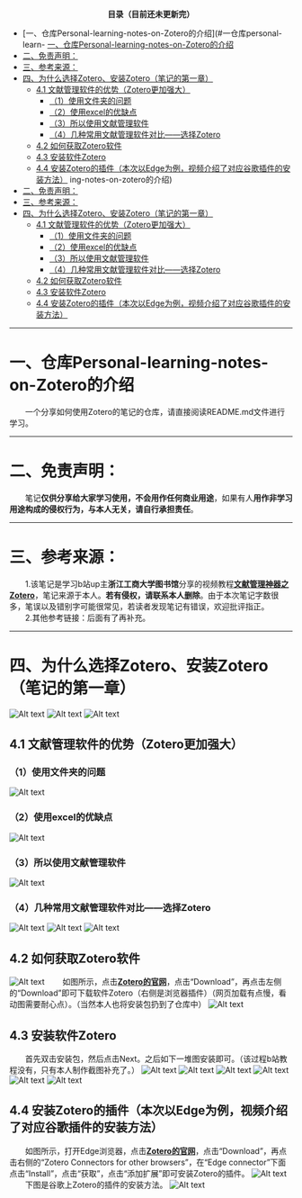 <p align="center"><strong>目录（目前还未更新完）</strong></p>  <!-- 注释:这句代码的效果为加粗居中 -->

- [一、仓库Personal-learning-notes-on-Zotero的介绍](#一仓库personal-learn- [一、仓库Personal-learning-notes-on-Zotero的介绍](#一仓库personal-learning-notes-on-zotero的介绍)
- [二、免责声明：](#二免责声明)
- [三、参考来源：](#三参考来源)
- [四、为什么选择Zotero、安装Zotero（笔记的第一章）](#四为什么选择zotero安装zotero笔记的第一章)
  - [4.1 文献管理软件的优势（Zotero更加强大）](#41-文献管理软件的优势zotero更加强大)
    - [（1）使用文件夹的问题](#1使用文件夹的问题)
    - [（2）使用excel的优缺点](#2使用excel的优缺点)
    - [（3）所以使用文献管理软件](#3所以使用文献管理软件)
    - [（4）几种常用文献管理软件对比——选择Zotero](#4几种常用文献管理软件对比选择zotero)
  - [4.2 如何获取Zotero软件](#42-如何获取zotero软件)
  - [4.3 安装软件Zotero](#43-安装软件zotero)
  - [4.4 安装Zotero的插件（本次以Edge为例，视频介绍了对应谷歌插件的安装方法）](#44-安装zotero的插件本次以edge为例视频介绍了对应谷歌插件的安装方法)
ing-notes-on-zotero的介绍)
- [二、免责声明：](#二免责声明)
- [三、参考来源：](#三参考来源)
- [四、为什么选择Zotero、安装Zotero（笔记的第一章）](#四为什么选择zotero安装zotero笔记的第一章)
  - [4.1 文献管理软件的优势（Zotero更加强大）](#41-文献管理软件的优势zotero更加强大)
    - [（1）使用文件夹的问题](#1使用文件夹的问题)
    - [（2）使用excel的优缺点](#2使用excel的优缺点)
    - [（3）所以使用文献管理软件](#3所以使用文献管理软件)
    - [（4）几种常用文献管理软件对比——选择Zotero](#4几种常用文献管理软件对比选择zotero)
  - [4.2 如何获取Zotero软件](#42-如何获取zotero软件)
  - [4.3 安装软件Zotero](#43-安装软件zotero)
  - [4.4 安装Zotero的插件（本次以Edge为例，视频介绍了对应谷歌插件的安装方法）](#44-安装zotero的插件本次以edge为例视频介绍了对应谷歌插件的安装方法)


<!-- 注释: 目前给Markdown All in One设的快捷键有，免得忘了：“Ctr+,”：生成目录；“Ctr+；”：更新目录 -->

___  
# 一、仓库Personal-learning-notes-on-Zotero的介绍  
&emsp;&emsp;一个分享如何使用Zotero的笔记的仓库，请直接阅读README.md文件进行学习。 

___  
# 二、免责声明：
&emsp;&emsp;笔记**仅供分享给大家学习使用，不会用作任何商业用途**，如果有人**用作非学习用途构成的侵权行为，与本人无关，请自行承担责任**。

___  
# 三、参考来源： 
&emsp;&emsp;1.该笔记是学习b站up主**浙江工商大学图书馆**分享的视频教程[**文献管理神器之Zotero**](https://www.bilibili.com/video/BV1vS4y1q7uw/?spm_id_from=333.337.search-card.all.click&vd_source=ffb19c330efad3ae5d7d43710d936b1f)，笔记来源于本人。**若有侵权，请联系本人删除**。由于本次笔记字数很多，笔误以及错别字可能很常见，若读者发现笔记有错误，欢迎批评指正。  
&emsp;&emsp;2.其他参考链接：后面有了再补充。  

___  
# 四、为什么选择Zotero、安装Zotero（笔记的第一章）
![Alt text](image-5.png)
![Alt text](image-6.png)
![Alt text](image-7.png)
## 4.1 文献管理软件的优势（Zotero更加强大）
### （1）使用文件夹的问题
![Alt text](image.png)
### （2）使用excel的优缺点
![Alt text](image-1.png)
### （3）所以使用文献管理软件
![Alt text](image-2.png)
### （4）几种常用文献管理软件对比——选择Zotero
![Alt text](image-3.png)
![Alt text](image-4.png)
![Alt text](image-8.png)
## 4.2 如何获取Zotero软件
![Alt text](image.png)
&emsp;&emsp;如图所示，点击[**Zotero的官网**](https://www.zotero.org/)，点击“Download”，再点击左侧的“Download”即可下载软件Zotero（右侧是浏览器插件）（网页加载有点慢，看动图需要耐心点）。（当然本人也将安装包扔到了仓库中）
![Alt text](4-1.gif)
## 4.3 安装软件Zotero
&emsp;&emsp;首先双击安装包，然后点击Next。之后如下一堆图安装即可。（该过程b站教程没有，只有本人制作截图补充了。）
![Alt text](4-2.png)
![Alt text](4-3.png)
![Alt text](4-4.png)
![Alt text](4-5.png)
![Alt text](4-6.png)
![Alt text](4-7.png)
## 4.4 安装Zotero的插件（本次以Edge为例，视频介绍了对应谷歌插件的安装方法）
&emsp;&emsp;如图所示，打开Edge浏览器，点击[**Zotero的官网**](https://www.zotero.org/)，点击“Download”，再点击右侧的“Zotero Connectors for other browsers”，在“Edge connector”下面点击“Install”，点击“获取”，点击“添加扩展”即可安装Zotero的插件。
![Alt text](4-8.gif)
&emsp;&emsp;下图是谷歌上Zotero的插件的安装方法。
![Alt text](image-10.png)



